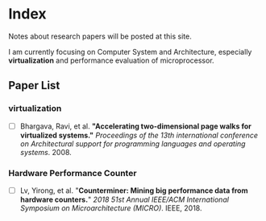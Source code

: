 # Index

Notes about research papers will be posted at this site. 

I am currently focusing on Computer System and Architecture, especially **virtualization** and performance evaluation of microprocessor.



## Paper List

### virtualization

- [ ] Bhargava, Ravi, et al. **"Accelerating two-dimensional page walks for virtualized systems."** *Proceedings of the 13th international conference on Architectural support for programming languages and operating systems*. 2008.




### Hardware Performance Counter

- [ ] Lv, Yirong, et al. "**Counterminer: Mining big performance data from hardware counters.**" *2018 51st Annual IEEE/ACM International Symposium on Microarchitecture (MICRO)*. IEEE, 2018.
